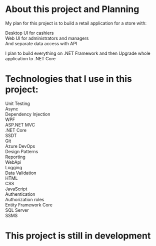 # About this project and Planning   
My plan for this project is to build a retail application for a store with:  

Desktop UI for cashiers  
Web UI for administrators and managers  
And separate data access with API  

  

I plan to build everything on .NET Framework and then Upgrade whole application to .NET Core 

# Technologies that I use in this project:

Unit Testing  
Async  
Dependency Injection  
WPF  
ASP.NET MVC  
.NET Core  
SSDT  
Git  
Azure DevOps  
Design Patterns  
Reporting  
WebApi  
Logging  
Data Validation  
HTML  
CSS  
JavaScript  
Authentication  
Authorization roles  
Entity Framework Core  
SQL Server   
SSMS    

# This project is still in development




